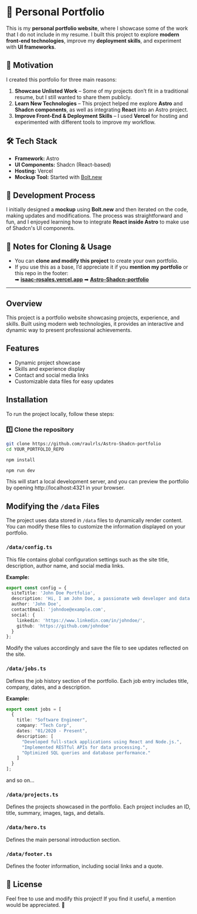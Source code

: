 # 🚀 Personal Portfolio

This is my **personal portfolio website**, where I showcase some of the work that I do not include in my resume. I built this project to explore **modern front-end technologies**, improve my **deployment skills**, and experiment with **UI frameworks**.

## 🌟 Motivation

I created this portfolio for three main reasons:

1. **Showcase Unlisted Work** – Some of my projects don’t fit in a traditional resume, but I still wanted to share them publicly.
2. **Learn New Technologies** – This project helped me explore **Astro** and **Shadcn components**, as well as integrating **React** into an Astro project.
3. **Improve Front-End & Deployment Skills** – I used **Vercel** for hosting and experimented with different tools to improve my workflow.

## 🛠️ Tech Stack

- **Framework:** Astro  
- **UI Components:** Shadcn (React-based)  
- **Hosting:** Vercel  
- **Mockup Tool:** Started with [Bolt.new](https://bolt.new/)  

## 🎨 Development Process

I initially designed a **mockup** using **Bolt.new** and then iterated on the code, making updates and modifications. The process was straightforward and fun, and I enjoyed learning how to integrate **React inside Astro** to make use of Shadcn's UI components.

## 📌 Notes for Cloning & Usage

- You can **clone and modify this project** to create your own portfolio.
- If you use this as a base, I’d appreciate it if you **mention my portfolio** or this repo in the footer:  
  ➡ **[isaac-rosales.vercel.app](https://isaac-rosales.vercel.app)**
  ➡ **[Astro-Shadcn-portfolio](https://github.com/raulrls/Astro-Shadcn-portfolio)**

---

## Overview
This project is a portfolio website showcasing projects, experience, and skills. Built using modern web technologies, it provides an interactive and dynamic way to present professional achievements.

## Features
- Dynamic project showcase
- Skills and experience display
- Contact and social media links
- Customizable data files for easy updates

## Installation

To run the project locally, follow these steps:

### 1️⃣ Clone the repository

```sh
git clone https://github.com/raulrls/Astro-Shadcn-portfolio
cd YOUR_PORTFOLIO_REPO
```

```sh
npm install
```

```sh
npm run dev
```
This will start a local development server, and you can preview the portfolio by opening http://localhost:4321 in your browser.

## Modifying the `/data` Files

The project uses data stored in `/data` files to dynamically render content. You can modify these files to customize the information displayed on your portfolio.

### `/data/config.ts`
This file contains global configuration settings such as the site title, description, author name, and social media links.

**Example:**
```ts
export const config = {
  siteTitle: 'John Doe Portfolio',
  description: 'Hi, I am John Doe, a passionate web developer and data analyst.',
  author: 'John Doe',
  contactEmail: 'johndoe@example.com',
  social: {
    linkedin: 'https://www.linkedin.com/in/johndoe/',
    github: 'https://github.com/johndoe'
  }
};
```
Modify the values accordingly and save the file to see updates reflected on the site.

### `/data/jobs.ts`
Defines the job history section of the portfolio. Each job entry includes title, company, dates, and a description.

**Example:**
```ts
export const jobs = [
  {
    title: "Software Engineer",
    company: "Tech Corp",
    dates: "01/2020 - Present",
    description: [
      "Developed full-stack applications using React and Node.js.",
      "Implemented RESTful APIs for data processing.",
      "Optimized SQL queries and database performance."
    ]
  }
];
```
and so on...

### `/data/projects.ts`
Defines the projects showcased in the portfolio. Each project includes an ID, title, summary, images, tags, and details.

### `/data/hero.ts`
Defines the main personal introduction section.

### `/data/footer.ts`
Defines the footer information, including social links and a quote.

## 📜 License
Feel free to use and modify this project! If you find it useful, a mention would be appreciated. 🚀

